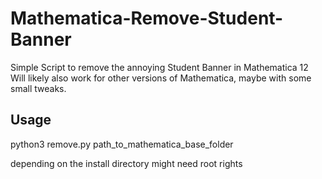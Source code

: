 # Mathematica-Remove-Student-Banner
Simple Script to remove the annoying Student Banner in Mathematica 12
Will likely also work for other versions of Mathematica, maybe with some small tweaks.

## Usage
python3 remove.py path_to_mathematica_base_folder

depending on the install directory might need root rights
